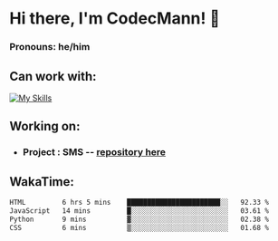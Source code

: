 # Hi there, I'm CodecMann! 👋

### Pronouns: he/him


## Can work with:
[![My Skills](https://skillicons.dev/icons?i=kotlin,nodejs,django,python,bots&theme=dark)](https://skillicons.dev)


## Working on:
- ### Project : SMS -- [repository here](https://github.com/NikeStyleProject/project-sms)

## WakaTime:

<!--START_SECTION:waka-->

```txt
HTML         6 hrs 5 mins    ███████████████████████░░   92.33 %
JavaScript   14 mins         █░░░░░░░░░░░░░░░░░░░░░░░░   03.61 %
Python       9 mins          ▓░░░░░░░░░░░░░░░░░░░░░░░░   02.38 %
CSS          6 mins          ▒░░░░░░░░░░░░░░░░░░░░░░░░   01.68 %
```

<!--END_SECTION:waka-->
